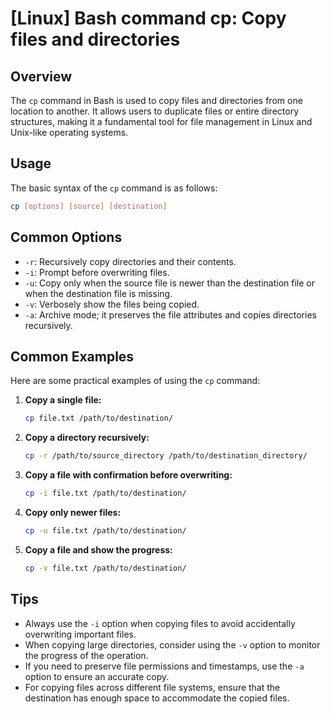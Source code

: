 # [Linux] Bash command cp: Copy files and directories

## Overview
The `cp` command in Bash is used to copy files and directories from one location to another. It allows users to duplicate files or entire directory structures, making it a fundamental tool for file management in Linux and Unix-like operating systems.

## Usage
The basic syntax of the `cp` command is as follows:

```bash
cp [options] [source] [destination]
```

## Common Options
- `-r`: Recursively copy directories and their contents.
- `-i`: Prompt before overwriting files.
- `-u`: Copy only when the source file is newer than the destination file or when the destination file is missing.
- `-v`: Verbosely show the files being copied.
- `-a`: Archive mode; it preserves the file attributes and copies directories recursively.

## Common Examples
Here are some practical examples of using the `cp` command:

1. **Copy a single file:**
   ```bash
   cp file.txt /path/to/destination/
   ```

2. **Copy a directory recursively:**
   ```bash
   cp -r /path/to/source_directory /path/to/destination_directory/
   ```

3. **Copy a file with confirmation before overwriting:**
   ```bash
   cp -i file.txt /path/to/destination/
   ```

4. **Copy only newer files:**
   ```bash
   cp -u file.txt /path/to/destination/
   ```

5. **Copy a file and show the progress:**
   ```bash
   cp -v file.txt /path/to/destination/
   ```

## Tips
- Always use the `-i` option when copying files to avoid accidentally overwriting important files.
- When copying large directories, consider using the `-v` option to monitor the progress of the operation.
- If you need to preserve file permissions and timestamps, use the `-a` option to ensure an accurate copy.
- For copying files across different file systems, ensure that the destination has enough space to accommodate the copied files.